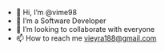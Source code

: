 - 👋 Hi, I’m @vime98
- 👀 I’m a Software Developer
- 💞️ I’m looking to collaborate with everyone
- 📫 How to reach me vieyra188@gmail.com

<!---
vime98/vime98 is a ✨ special ✨ repository because its `README.md` (this file) appears on your GitHub profile.
You can click the Preview link to take a look at your changes.
--->
